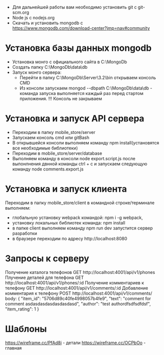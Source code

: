 - Для дальнейшей работы вам необходимо установить git c git-scm.org
- Node js c nodejs.org
- Скачать и установить mongodb c https://www.mongodb.com/download-center?jmp=nav#community
# Установка базы данных mongodb
- Установка монго с официального сайта в С:\MongoDb
- Создать папку C:\MongoDb\data\db
- Запуск монго сервера:
    - Перейти в папку  С:\MongoDb\Server\3.2\bin открываем консоль CMD
    - Из консоли запускаем mongod --dbpath C:\MongoDb\data\db - команда запуска выполняется
    каждый раз перед стартом приложения.
    !!! Консоль не закрываем

# Установка и запуск API сервера
- Переходим в папку mobile_store/server
- Запускаем консоль cmd или gitBash 
- В открывшейся консоли выполняем команду npm install(установятся все необходимые библиотеки)
- Переходим в mobile_store/server/database
- Выполняем команду в консоли node export.script.js  после выпонлнения двнной команды ctrl + c и запускаем следующую команду node comments.export.js

# Установка и запуск клиента
Переходим в папку mobile_store/client в командной строке/терминале выполняем:
- глобальную установку webpack командой: npm i -g webpack,
- установку локальных библиотек команда: npm install
- в папке client выполняем команду npm run dev запустится сервер разработки
- в браузере переходим по адресу http://localhost:8080


# Запросы к серверу
Получение каталога телефонов GET http://localhost:4001/api/v1/phones
Плучение деталей для телефона  GET http://localhost:4001/api/v1/phones/:id
Получение комментариев к телефону GET http://localhost:4001/api/v1/comments/:id
Добавление комментария к телефону POST http://localhost:4001/api/v1/comments/
body: {
  "item_id": "5706d89c40fe4998057b4fe9",
  "text": "comment for comment asdasdasdasdasdasdasd",
  "author": "test authordfsdfsdfdsf",
  "item_rating": 1
}

# Шаблоны
https://wireframe.cc/PfAd8i - детали
https://wireframe.cc/OCPbOo  - главная

